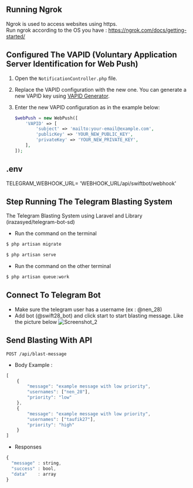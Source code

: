 ## Running Ngrok
Ngrok is used to access websites using https.<br/>
Run ngrok according to the OS you have : https://ngrok.com/docs/getting-started/ 

## Configured The VAPID (Voluntary Application Server Identification for Web Push)

1. Open the `NotificationController.php` file.

2. Replace the VAPID configuration with the new one. You can generate a new VAPID key using [VAPID Generator](https://tools.reactpwa.com/vapid).

3. Enter the new VAPID configuration as in the example below:

   ```php
   $webPush = new WebPush([
       'VAPID' => [
           'subject' => 'mailto:your-email@example.com',
           'publicKey' => 'YOUR_NEW_PUBLIC_KEY',
           'privateKey' => 'YOUR_NEW_PRIVATE_KEY',
       ],
   ]);

## .env 
TELEGRAM_WEBHOOK_URL= 'WEBHOOK_URL/api/swiftbot/webhook'

## Step Running The Telegram Blasting System

The Telegram Blasting System using Laravel and Library (irazasyed/telegram-bot-sd)

- Run the command on the terminal
```bash
$ php artisan migrate
```
```bash
$ php artisan serve
```

- Run the command on the other terminal
```bash
$ php artisan queue:work
```

## Connect To Telegram Bot
- Make sure the telegram user has a username (ex : @nen_28)
- Add bot (@swift28_bot) and click start to start blasting message. Like the picture below
![Screenshot_2](https://github.com/nuraeni28/telegram-blasting/assets/68740508/1e84aa84-fd3d-4f15-8084-622f6dbd3b88)


## Send Blasting With API 

```http
POST /api/blast-message
```
- Body
Example :
```javascript
[
    {
        "message": "example message with low priority",
        "usernames": ["nen_28"],
        "priority": "low"
    },
    {
        "message": "example message with low priority",
        "usernames": ["taufik27"],
        "priority": "high"
    }
]
```

- Responses
```javascript
{
  "message" : string,
  "success" : bool,
  "data"    : array
}
```



